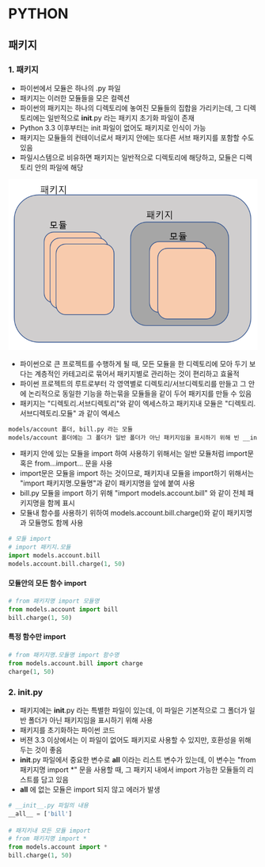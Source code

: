 # PYTHON

## 패키지

### 1. 패키지

- 파이썬에서 모듈은 하나의 .py 파일
- 패키지는 이러한 모듈들을 모은 컬렉션
- 파이썬의 패키지는 하나의 디렉토리에 놓여진 모듈들의 집합을 가리키는데, 그 디렉토리에는 일반적으로 __init__.py 라는 패키지 초기화 파일이 존재
- Python 3.3 이후부터는 init 파일이 없어도 패키지로 인식이 가능
- 패키지는 모듈들의 컨테이너로서 패키지 안에는 또다른 서브 패키지를 포함할 수도 있음
- 파일시스템으로 비유하면 패키지는 일반적으로 디렉토리에 해당하고, 모듈은 디렉토리 안의 파일에 해당

![Python Pacakge 개념](../images/python-package.png)

- 파이썬으로 큰 프로젝트를 수행하게 될 때, 모든 모듈을 한 디렉토리에 모아 두기 보다는 계층적인 카테고리로 묶어서 패키지별로 관리하는 것이 편리하고 효율적
- 파이썬 프로젝트의 루트로부터 각 영역별로 디렉토리/서브디렉토리를 만들고 그 안에 논리적으로 동일한 기능을 하는묶을 모듈들을 같이 두어 패키지를 만들 수 있음
- 패키지는 "디렉토리.서브디렉토리"와 같이 엑세스하고 패키지내 모듈은 "디렉토리.서브디렉토리.모듈" 과 같이 엑세스

```bash
models/account 폴더, bill.py 라는 모듈
models/account 폴더에는 그 폴더가 일반 폴더가 아닌 패키지임을 표시하기 위해 빈 __init__.py 파일(버젼 3.3+ 에선 Optional).
```

- 패키지 안에 있는 모듈을 import 하여 사용하기 위해서는 일반 모듈처럼 import문 혹은 from...import... 문을 사용
- import문은 모듈을 import 하는 것이므로, 패키지내 모듈을 import하기 위해서는 "import 패키지명.모듈명"과 같이 패키지명을 앞에 붙여 사용
- bill.py 모듈을 import 하기 위해 "import models.account.bill" 와 같이 전체 패키지명을 함께 표시
- 모듈내 함수를 사용하기 위하여 models.account.bill.charge()와 같이 패키지명과 모듈명도 함께 사용

```python
# 모듈 import 
# import 패키지.모듈
import models.account.bill
models.account.bill.charge(1, 50)
```

#### 모듈안의 모든 함수 import

```python
# from 패키지명 import 모듈명
from models.account import bill
bill.charge(1, 50)
```

#### 특정 함수만 import

```python
# from 패키지명.모듈명 import 함수명
from models.account.bill import charge
charge(1, 50)
```

### 2. __init__.py

- 패키지에는 __init__.py 라는 특별한 파일이 있는데, 이 파일은 기본적으로 그 폴더가 일반 폴더가 아닌 패키지임을 표시하기 위해 사용
- 패키지를 초기화하는 파이썬 코드
- 버젼 3.3 이상에서는 이 파일이 없어도 패키지로 사용할 수 있지만, 호환성을 위해 두는 것이 좋음
- __init__.py 파일에서 중요한 변수로 __all__ 이라는 리스트 변수가 있는데, 이 변수는 "from 패키지명 import *" 문을 사용할 때, 그 패키지 내에서 import 가능한 모듈들의 리스트를 담고 있음
- __all__ 에 없는 모듈은 import 되지 않고 에러가 발생

```python
# __init__.py 파일의 내용
__all__ = ['bill']

# 패지키내 모든 모듈 import
# from 패키지명 import *
from models.account import *
bill.charge(1, 50)
```